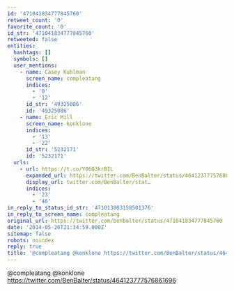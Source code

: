 ```yaml
---
id: '471041834777845760'
retweet_count: '0'
favorite_count: '0'
id_str: '471041834777845760'
retweeted: false
entities:
  hashtags: []
  symbols: []
  user_mentions:
    - name: Casey Kuhlman
      screen_name: compleatang
      indices:
        - '0'
        - '12'
      id_str: '49325086'
      id: '49325086'
    - name: Eric Mill
      screen_name: konklone
      indices:
        - '13'
        - '22'
      id_str: '5232171'
      id: '5232171'
  urls:
    - url: https://t.co/Y06Q3krBIL
      expanded_url: https://twitter.com/BenBalter/status/464123777576861696
      display_url: twitter.com/BenBalter/stat…
      indices:
        - '23'
        - '46'
in_reply_to_status_id_str: '471013903158501376'
in_reply_to_screen_name: compleatang
original_url: https://twitter.com/benbalter/status/471041834777845760
date: '2014-05-26T21:34:59.000Z'
sitemap: false
robots: noindex
reply: true
title: '@compleatang @konklone https://twitter.com/BenBalter/status/464123777576861696'
---
```


@compleatang @konklone https://twitter.com/BenBalter/status/464123777576861696